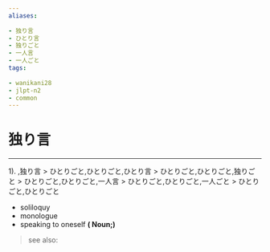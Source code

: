 ```yaml
---
aliases:
    
- 独り言
- ひとり言
- 独りごと
- 一人言
- 一人ごと
tags:
    
- wanikani28
- jlpt-n2
- common
---
```


# 独り言
---
1).
,独り言 > ひとりごと,ひとりごと,ひとり言 > ひとりごと,ひとりごと,独りごと > ひとりごと,ひとりごと,一人言 > ひとりごと,ひとりごと,一人ごと > ひとりごと,ひとりごと

- soliloquy
- monologue
- speaking to oneself
**( Noun;)**
> see also: 
            